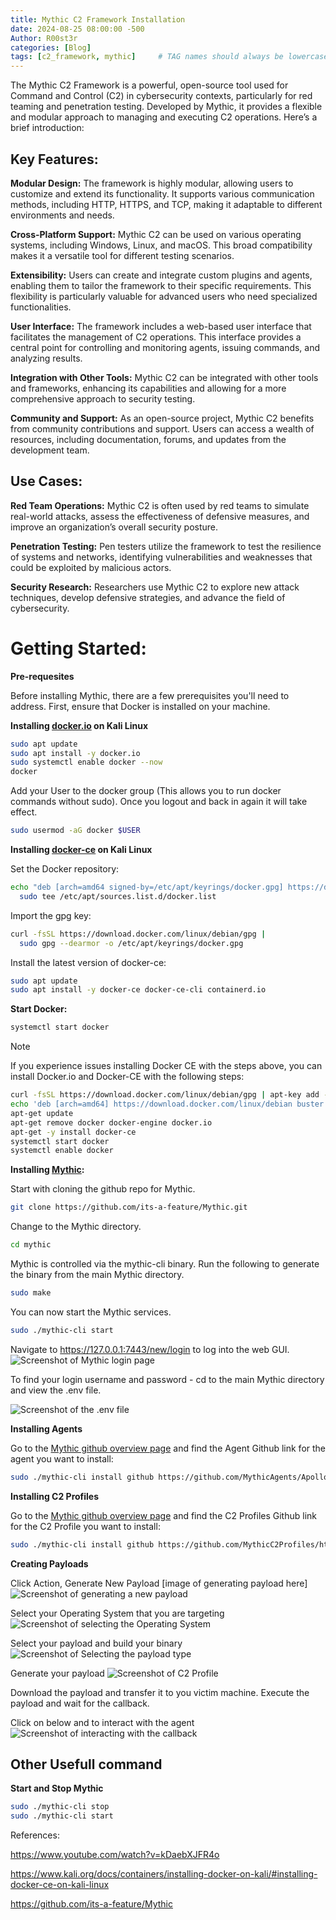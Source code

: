 ```yaml
---
title: Mythic C2 Framework Installation
date: 2024-08-25 08:00:00 -500
Author: R00st3r
categories: [Blog]
tags: [c2_framework, mythic]     # TAG names should always be lowercase
---
```


The Mythic C2 Framework is a powerful, open-source tool used for Command and Control (C2) in cybersecurity contexts, particularly for red teaming and penetration testing. Developed by Mythic, it provides a flexible and modular approach to managing and executing C2 operations. Here’s a brief introduction:

## Key Features:

  **Modular Design:** The framework is highly modular, allowing users to customize and extend its functionality. It supports various communication methods, including HTTP, HTTPS, and TCP, making it adaptable to different environments and needs.

  **Cross-Platform Support:** Mythic C2 can be used on various operating systems, including Windows, Linux, and macOS. This broad compatibility makes it a versatile tool for different testing scenarios.

  **Extensibility:** Users can create and integrate custom plugins and agents, enabling them to tailor the framework to their specific requirements. This flexibility is particularly valuable for advanced users who need specialized functionalities.

  **User Interface:** The framework includes a web-based user interface that facilitates the management of C2 operations. This interface provides a central point for controlling and monitoring agents, issuing commands, and analyzing results.

  **Integration with Other Tools:** Mythic C2 can be integrated with other tools and frameworks, enhancing its capabilities and allowing for a more comprehensive approach to security testing.

  **Community and Support:** As an open-source project, Mythic C2 benefits from community contributions and support. Users can access a wealth of resources, including documentation, forums, and updates from the development team.

## Use Cases:

  **Red Team Operations:** Mythic C2 is often used by red teams to simulate real-world attacks, assess the effectiveness of defensive measures, and improve an organization’s overall security posture.

  **Penetration Testing:** Pen testers utilize the framework to test the resilience of systems and networks, identifying vulnerabilities and weaknesses that could be exploited by malicious actors.

  **Security Research:** Researchers use Mythic C2 to explore new attack techniques, develop defensive strategies, and advance the field of cybersecurity.

# Getting Started:

**Pre-requesites**

Before installing Mythic, there are a few prerequisites you'll need to address. First, ensure that Docker is installed on your machine. 

**Installing [docker.io](https://www.kali.org/docs/containers/installing-docker-on-kali/) on Kali Linux**
```bash
sudo apt update
sudo apt install -y docker.io
sudo systemctl enable docker --now
docker
```

Add your User to the docker group (This allows you to run docker commands without sudo). Once you logout and back in again it will take effect.

```bash
sudo usermod -aG docker $USER
```

**Installing [docker-ce](https://www.kali.org/docs/containers/installing-docker-on-kali/#installing-docker-ce-on-kali-linux) on Kali Linux**

Set the Docker repository:
```bash
echo "deb [arch=amd64 signed-by=/etc/apt/keyrings/docker.gpg] https://download.docker.com/linux/debian bookworm stable" | \
  sudo tee /etc/apt/sources.list.d/docker.list
```

Import the gpg key:

```bash
curl -fsSL https://download.docker.com/linux/debian/gpg |
  sudo gpg --dearmor -o /etc/apt/keyrings/docker.gpg
```

Install the latest version of docker-ce:
```bash
sudo apt update
sudo apt install -y docker-ce docker-ce-cli containerd.io
```

**Start Docker:**
```bash
systemctl start docker
```

> [!NOTE]
> If you experience issues installing Docker CE with the steps above, you can install Docker.io and Docker-CE with the following steps:

```bash
curl -fsSL https://download.docker.com/linux/debian/gpg | apt-key add -
echo 'deb [arch=amd64] https://download.docker.com/linux/debian buster stable' | tee /etc/apt/sources.list.d/docker.list
apt-get update
apt-get remove docker docker-engine docker.io
apt-get -y install docker-ce
systemctl start docker
systemctl enable docker
```


**Installing [Mythic](https://github.com/its-a-feature/Mythic):**

Start with cloning the github repo for Mythic.
```bash
git clone https://github.com/its-a-feature/Mythic.git
```

Change to the Mythic directory.
```bash
cd mythic
```

Mythic is controlled via the mythic-cli binary. Run the following to generate the binary from the main Mythic directory.
```bash
sudo make
```

You can now start the Mythic services.
```bash
sudo ./mythic-cli start
```

Navigate to https://127.0.0.1:7443/new/login to log into the web GUI.
![Screenshot of Mythic login page](/assets/img/Mythic_login.png)


To find your login username and password - cd to the main Mythic directory and view the .env file.

![Screenshot of the .env file](/assets/img/env.png)

**Installing Agents**

Go to the [Mythic github overview page](https://mythicmeta.github.io/overview/) and find the Agent Github link for the agent you want to install:

```bash
sudo ./mythic-cli install github https://github.com/MythicAgents/Apollo.git
```

**Installing C2 Profiles**

Go to the [Mythic github overview page](https://mythicmeta.github.io/overview/) and find the C2 Profiles Github link for the C2 Profile you want to install:

```bash
sudo ./mythic-cli install github https://github.com/MythicC2Profiles/http.git
```

**Creating Payloads**

Click Action, Generate New Payload
[image of generating payload here]
![Screenshot of generating a new payload](/assets/img/Generate_New_Payload.png)

Select your Operating System that you are targeting
![Screenshot of selecting the Operating System](/assets/img/Select_OS.png)

Select your payload and build your binary
![Screenshot of Selecting the payload type](/assets/img/Select_Payload_Type.png)

Generate your payload
![Screenshot of C2 Profile](/assets/img/Select_C2_Profile.png)

Download the payload and transfer it to you victim machine. Execute the payload and wait for the callback.

Click on below and to interact with the agent
![Screenshot of interacting with the callback](/assets/img/InteractPayload.png)


## Other Usefull command
**Start and Stop Mythic**
```bash
sudo ./mythic-cli stop
sudo ./mythic-cli start
```

References:

https://www.youtube.com/watch?v=kDaebXJFR4o

https://www.kali.org/docs/containers/installing-docker-on-kali/#installing-docker-ce-on-kali-linux

https://github.com/its-a-feature/Mythic
